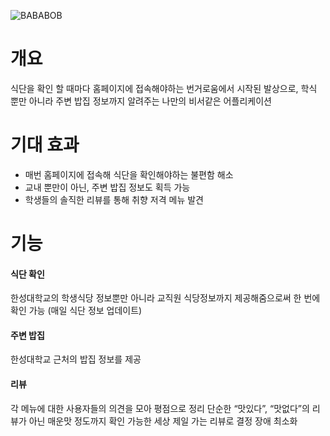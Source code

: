 
![BABABOB](http://postfiles14.naver.net/MjAxNzExMTFfMjE5/MDAxNTEwMzc4OTc1Njg5.SGV7BQRTvp2v4HbNhXGlB6jxTP9FMcy4J0evouCNiNYg.bpp6w-iT9eGuT5m0mrBcSW5dS6t8uBh8U4cEl82x-XEg.PNG.skyrpm0041/image_7195977901510378961710.png?type=w773)

개요
==
식단을 확인 할 때마다 홈페이지에 접속해야하는 번거로움에서 시작된 발상으로, 학식 뿐만 아니라 주변 밥집 정보까지 알려주는 나만의 비서같은 어플리케이션

기대 효과
==
* 매번 홈페이지에 접속해 식단을 확인해야하는 불편함 해소 
* 교내 뿐만이 아닌, 주변 밥집 정보도 획득 가능
* 학생들의 솔직한 리뷰를 통해 취향 저격 메뉴 발견

기능
==
#### 식단 확인
한성대학교의 학생식당 정보뿐만 아니라 교직원 식당정보까지 제공해줌으로써 한 번에 확인 가능 (매일 식단 정보 업데이트)
#### 주변 밥집
한성대학교 근처의 밥집 정보를 제공
#### 리뷰
각 메뉴에 대한 사용자들의 의견을 모아 평점으로 정리
단순한 “맛있다”, “맛없다”의 리뷰가 아닌 매운맛 정도까지 확인 가능한 세상 제일 가는 리뷰로 결정 장애 최소화



